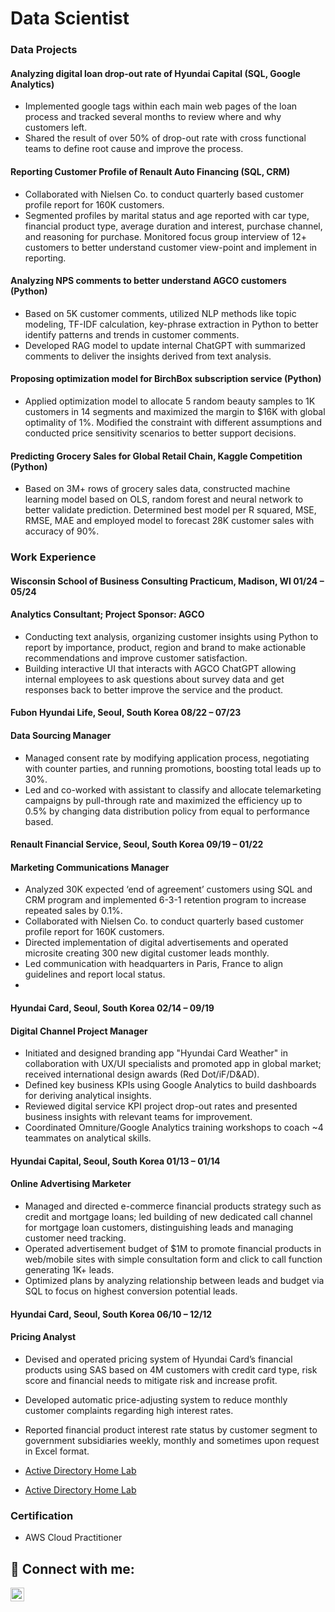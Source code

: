 # Data Scientist

### Data Projects

#### Analyzing digital loan drop-out rate of Hyundai Capital (SQL, Google Analytics)
 - Implemented google tags within each main web pages of the loan process and tracked several months to review where and why customers left. 
 - Shared the result of over 50% of drop-out rate with cross functional teams to define root cause and improve the process.

#### Reporting Customer Profile of Renault Auto Financing (SQL, CRM)
 - Collaborated with Nielsen Co. to conduct quarterly based customer profile report for 160K customers.
 - Segmented profiles by marital status and age reported with car type, financial product type, average duration and interest, purchase channel, and reasoning for purchase. Monitored focus group interview of 12+ customers to better understand customer view-point and implement in reporting.
    
#### Analyzing NPS comments to better understand AGCO customers (Python)
 - Based on 5K customer comments, utilized NLP methods like topic modeling, TF-IDF calculation, key-phrase extraction in Python to better identify patterns and trends in customer comments.
 - Developed RAG model to update internal ChatGPT with summarized comments to deliver the insights derived from text analysis.
   
#### Proposing optimization model for BirchBox subscription service (Python)
 - Applied optimization model to allocate 5 random beauty samples to 1K customers in 14 segments and maximized the margin to $16K with global optimality of 1%. Modified the constraint with different assumptions and conducted price sensitivity scenarios to better support decisions.
   
#### Predicting Grocery Sales for Global Retail Chain, Kaggle Competition (Python)
  - Based on 3M+ rows of grocery sales data, constructed machine learning model based on OLS, random forest and neural network to better validate prediction. Determined best model per R squared, MSE, RMSE, MAE and employed model to forecast 28K customer sales with accuracy of 90%. 

### Work Experience

#### Wisconsin School of Business Consulting Practicum, Madison, WI 01/24 – 05/24 
#### Analytics Consultant; Project Sponsor: AGCO 
- Conducting text analysis, organizing customer insights using Python to report by importance, product, region and brand to
  make actionable recommendations and improve customer satisfaction.
- Building interactive UI that interacts with AGCO ChatGPT allowing internal employees to ask questions about survey data
  and get responses back to better improve the service and the product.

#### Fubon Hyundai Life, Seoul, South Korea 08/22 – 07/23 
#### Data Sourcing Manager
- Managed consent rate by modifying application process, negotiating with counter parties, and running promotions, boosting 
total leads up to 30%. 
- Led and co-worked with assistant to classify and allocate telemarketing campaigns by pull-through rate and maximized the 
efficiency up to 0.5% by changing data distribution policy from equal to performance based.

#### Renault Financial Service, Seoul, South Korea 09/19 – 01/22 
#### Marketing Communications Manager
- Analyzed 30K expected ‘end of agreement’ customers using SQL and CRM program and implemented 6-3-1 retention 
program to increase repeated sales by 0.1%.
- Collaborated with Nielsen Co. to conduct quarterly based customer profile report for 160K customers. 
- Directed implementation of digital advertisements and operated microsite creating 300 new digital customer leads monthly.
- Led communication with headquarters in Paris, France to align guidelines and report local status.
- 
#### Hyundai Card, Seoul, South Korea 02/14 – 09/19 
#### Digital Channel Project Manager 
- Initiated and designed branding app "Hyundai Card Weather" in collaboration with UX/UI specialists and promoted app in 
global market; received international design awards (Red Dot/iF/D&AD).
- Defined key business KPIs using Google Analytics to build dashboards for deriving analytical insights. 
- Reviewed digital service KPI project drop-out rates and presented business insights with relevant teams for improvement. 
- Coordinated Omniture/Google Analytics training workshops to coach ~4 teammates on analytical skills. 

#### Hyundai Capital, Seoul, South Korea 01/13 – 01/14 
#### Online Advertising Marketer 
- Managed and directed e-commerce financial products strategy such as credit and mortgage loans; led building of new 
dedicated call channel for mortgage loan customers, distinguishing leads and managing customer need tracking. 
- Operated advertisement budget of $1M to promote financial products in web/mobile sites with simple consultation form 
and click to call function generating 1K+ leads. 
- Optimized plans by analyzing relationship between leads and budget via SQL to focus on highest conversion potential leads. 

#### Hyundai Card, Seoul, South Korea 06/10 – 12/12 
#### Pricing Analyst 
- Devised and operated pricing system of Hyundai Card’s financial products using SAS based on 4M customers with credit 
card type, risk score and financial needs to mitigate risk and increase profit. 
- Developed automatic price-adjusting system to reduce monthly customer complaints regarding high interest rates. 
- Reported financial product interest rate status by customer segment to government subsidiaries weekly, monthly and 
sometimes upon request in Excel format. 


- [Active Directory Home Lab](https://github.com/glee255/laburl)
- [Active Directory Home Lab](https://github.com/glee255/laburl)


### Certification

- AWS Cloud Practitioner

<h2> 🤳 Connect with me:</h2>

[<img align="left" alt="GayeonLee | LinkedIn" width="22px" src="https://cdn.jsdelivr.net/npm/simple-icons@v3/icons/linkedin.svg" />][linkedin]

[linkedin]: [https://www.linkedin.com/in/gayeonlee221/]

<!--
**joshmadakor1/joshmadakor1** is a ✨ _special_ ✨ repository because its `README.md` (this file) appears on your GitHub profile.

Here are some ideas to get you started:

- 🔭 I’m currently working on ...
- 🌱 I’m currently learning ...
- 👯 I’m looking to collaborate on ...
- 🤔 I’m looking for help with ...
- 💬 Ask me about ...
- 📫 How to reach me: ...
- 😄 Pronouns: ...
- ⚡ Fun fact: ...
-->
